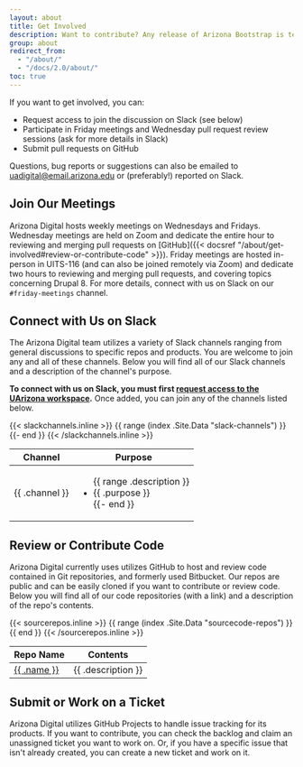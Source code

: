 ```yaml
---
layout: about
title: Get Involved
description: Want to contribute? Any release of Arizona Bootstrap is tested and ready to use, but improvements to the framework are in everyone's best interest.
group: about
redirect_from:
  - "/about/"
  - "/docs/2.0/about/"
toc: true
---
```


If you want to get involved, you can:

<ul>
  <li>Request access to join the discussion on Slack (see below)</li>
  <li>Participate in Friday meetings and Wednesday pull request review sessions (ask for more details in Slack)</li>
  <li>Submit pull requests on GitHub</li>
</ul>

Questions, bug reports or suggestions can also be emailed to [uadigital@email.arizona.edu](mailto:uadigital@email.arizona.edu) or (preferably!) reported on Slack.

## Join Our Meetings

Arizona Digital hosts weekly meetings on Wednesdays and Fridays. Wednesday meetings are held on Zoom and dedicate the entire hour to reviewing and merging pull requests on [GitHub]({{< docsref "/about/get-involved#review-or-contribute-code" >}}). Friday meetings are hosted in-person in UITS-116 (and can also be joined remotely via Zoom) and dedicate two hours to reviewing and merging pull requests, and covering topics concerning Drupal 8. For more details, connect with us on Slack on our `#friday-meetings` channel.

## Connect with Us on Slack

The Arizona Digital team utilizes a variety of Slack channels ranging from general discussions to specific repos and products. You are welcome to join any and all of these channels. Below you will find all of our Slack channels and a description of the channel's purpose.

<strong>To connect with us on Slack, you must first <a href="{{< param slack >}}" target="_blank">request access to the UArizona workspace</a>.</strong> Once added, you can join any of the channels listed below.

<table class="table table-striped">
  <thead class="thead-dark">
    <tr>
      <th scope="col">Channel</th>
      <th scope="col">Purpose</th>
    </tr>
  </thead>
  {{< slackchannels.inline >}}
  <tbody>{{ range (index .Site.Data "slack-channels") }}
    <tr{{if eq .channel "#friday-meetings" }} class="table-success"{{ end }}>
      <td>{{ .channel }}</td>
      <td>
        <ul>{{ range .description }}
          <li>{{ .purpose }}</li>{{- end }}
        </ul>
      </td>
    </tr>{{- end }}
  </tbody>
  {{< /slackchannels.inline >}}
</table>

## Review or Contribute Code

Arizona Digital currently uses utilizes GitHub to host and review code contained in Git repositories, and formerly used Bitbucket. Our repos are public and can be easily cloned if you want to contribute or review code. Below you will find all of our code repositories (with a link) and a description of the repo's contents.

<table class="table table-striped">
  <thead class="thead-dark">
    <tr>
      <th scope="col">Repo Name</th>
      <th scope="col">Contents</th>
    </tr>
  </thead>
  {{< sourcerepos.inline >}}
  <tbody>{{ range (index .Site.Data "sourcecode-repos") }}
    <tr>
      <td><a href="{{ .link }}" target="_blank">{{ .name }}</a></td>
      <td>{{ .description }}</td>
    </tr>{{ end }}
  </tbody>
  {{< /sourcerepos.inline >}}
</table>

## Submit or Work on a Ticket

Arizona Digital utilizes GitHub Projects to handle issue tracking for its products. If you want to contribute, you can check the backlog and claim an unassigned ticket you want to work on. Or, if you have a specific issue that isn't already created, you can create a new ticket and work on it.
